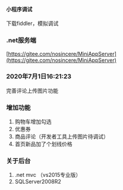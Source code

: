 
#### 小程序调试
下载fiddler，模拟调试


### .net服务端

[https://gitee.com/nosincere/MiniAppServer](https://gitee.com/nosincere/MiniAppServer)


### 2020年7月1日16:21:23


完善评论上传图片功能


### 增加功能
1. 购物车增加勾选
2. 优惠券
3. 商品评论（开发者工具上传图片待调试）
4. 首页新品加了个划线价格

### 关于后台
1. .net mvc （vs2015专业版）
2. SQLServer2008R2
